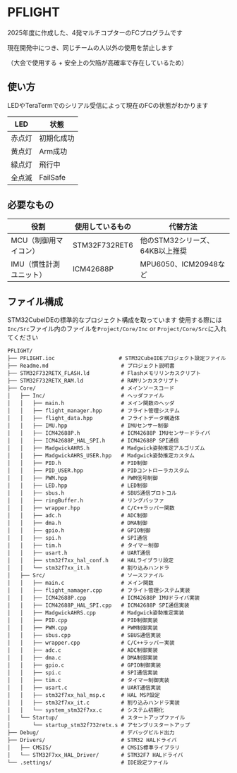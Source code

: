 # PFLIGHT 

2025年度に作成した、4発マルチコプターのFCプログラムです

現在開発中につき、同じチームの人以外の使用を禁止します

（大会で使用する + 安全上の欠陥が高確率で存在しているため）

## 使い方

LEDやTeraTermでのシリアル受信によって現在のFCの状態がわかります

| LED        | 状態      
|--------------|------------------------|
| 赤点灯 | 初期化成功     |
| 黄点灯 | Arm成功     |
| 緑点灯 | 飛行中     |
| 全点滅 | FailSafe     |


## 必要なもの

| 役割         | 使用しているもの        | 代替方法              |
|--------------|------------------------|-----------------------|
| MCU（制御用マイコン） | STM32F732RET6         | 他のSTM32シリーズ、64KB以上推奨|
| IMU（慣性計測ユニット） | ICM42688P              | MPU6050、ICM20948など |

## ファイル構成

STM32CubeIDEの標準的なプロジェクト構成を取っています
使用する際には```Inc/Src```ファイル内のファイルを```Project/Core/Inc``` or ```Project/Core/Src```に入れてください

```
PFLIGHT/
├── PFLIGHT.ioc           　　　　　 # STM32CubeIDEプロジェクト設定ファイル
├── Readme.md                       # プロジェクト説明書
├── STM32F732RETX_FLASH.ld          # Flashメモリリンカスクリプト
├── STM32F732RETX_RAM.ld            # RAMリンカスクリプト
├── Core/                           # メインソースコード
│   ├── Inc/                        # ヘッダファイル
│   │   ├── main.h                  # メイン関数のヘッダ
│   │   ├── flight_manager.hpp      # フライト管理システム
│   │   ├── flight_data.hpp         # フライトデータ構造体
│   │   ├── IMU.hpp                 # IMUセンサー制御
│   │   ├── ICM42688P.h             # ICM42688P IMUセンサードライバ
│   │   ├── ICM42688P_HAL_SPI.h     # ICM42688P SPI通信
│   │   ├── MadgwickAHRS.h          # Madgwick姿勢推定アルゴリズム
│   │   ├── MadgwickAHRS_USER.hpp   # Madgwick姿勢推定カスタム
│   │   ├── PID.h                   # PID制御
│   │   ├── PID_USER.hpp            # PIDコントローラカスタム
│   │   ├── PWM.hpp                 # PWM信号制御
│   │   ├── LED.hpp                 # LED制御
│   │   ├── sbus.h                  # SBUS通信プロトコル
│   │   ├── ringBuffer.h            # リングバッファ
│   │   ├── wrapper.hpp             # C/C++ラッパー関数
│   │   ├── adc.h                   # ADC制御
│   │   ├── dma.h                   # DMA制御
│   │   ├── gpio.h                  # GPIO制御
│   │   ├── spi.h                   # SPI通信
│   │   ├── tim.h                   # タイマー制御
│   │   ├── usart.h                 # UART通信
│   │   ├── stm32f7xx_hal_conf.h    # HALライブラリ設定
│   │   └── stm32f7xx_it.h          # 割り込みハンドラ
│   ├── Src/                        # ソースファイル
│   │   ├── main.c                  # メイン関数
│   │   ├── flight_namager.cpp      # フライト管理システム実装
│   │   ├── ICM42688P.cpp           # ICM42688P IMUドライバ実装
│   │   ├── ICM42688P_HAL_SPI.cpp   # ICM42688P SPI通信実装
│   │   ├── MadgwickAHRS.cpp        # Madgwick姿勢推定実装
│   │   ├── PID.cpp                 # PID制御実装
│   │   ├── PWM.cpp                 # PWM制御実装
│   │   ├── sbus.cpp                # SBUS通信実装
│   │   ├── wrapper.cpp             # C/C++ラッパー実装
│   │   ├── adc.c                   # ADC制御実装
│   │   ├── dma.c                   # DMA制御実装
│   │   ├── gpio.c                  # GPIO制御実装
│   │   ├── spi.c                   # SPI通信実装
│   │   ├── tim.c                   # タイマー制御実装
│   │   ├── usart.c                 # UART通信実装
│   │   ├── stm32f7xx_hal_msp.c     # HAL MSP設定
│   │   ├── stm32f7xx_it.c          # 割り込みハンドラ実装
│   │   └── system_stm32f7xx.c      # システム初期化
│   └── Startup/                    # スタートアップファイル
│       └── startup_stm32f732retx.s # アセンブリスタートアップ
├── Debug/                          # デバッグビルド出力
├── Drivers/                        # STM32 HALドライバ
│   ├── CMSIS/                      # CMSIS標準ライブラリ
│   └── STM32F7xx_HAL_Driver/       # STM32F7 HALドライバ
└── .settings/                      # IDE設定ファイル
```



